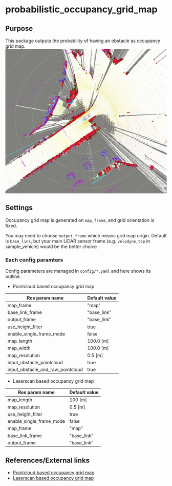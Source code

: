 # probabilistic_occupancy_grid_map

## Purpose

This package outputs the probability of having an obstacle as occupancy grid map.
![pointcloud_based_occupancy_grid_map_sample_image](./image/pointcloud_based_occupancy_grid_map_sample_image.gif)

## Settings

Occupancy grid map is generated on `map_frame`, and grid orientation is fixed.

You may need to choose `output_frame` which means grid map origin. Default is `base_link`, but your main LiDAR sensor frame (e.g. `velodyne_top` in sample_vehicle) would be the better choice.

### Each config paramters

Config parameters are managed in `config/*.yaml` and here shows its outline.

- Pointcloud based occupancy grid map

| Ros param name                    | Default value |
| --------------------------------- | ------------- |
| map_frame                         | "map"         |
| base_link_frame                   | "base_link"   |
| output_frame                      | "base_link"   |
| use_height_filter                 | true          |
| enable_single_frame_mode          | false         |
| map_length                        | 100.0 [m]     |
| map_width                         | 100.0 [m]     |
| map_resolution                    | 0.5 [m]       |
| input_obstacle_pointcloud         | true          |
| input_obstacle_and_raw_pointcloud | true          |

- Laserscan based occupancy grid map

| Ros param name           | Default value |
| ------------------------ | ------------- |
| map_length               | 100 [m]       |
| map_resolution           | 0.5 [m]       |
| use_height_filter        | true          |
| enable_single_frame_mode | false         |
| map_frame                | "map"         |
| base_link_frame          | "base_link"   |
| output_frame             | "base_link"   |

## References/External links

- [Pointcloud based occupancy grid map](pointcloud-based-occupancy-grid-map.md)
- [Laserscan based occupancy grid map](laserscan-based-occupancy-grid-map.md)
